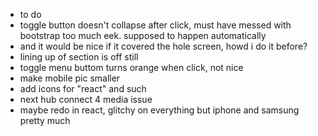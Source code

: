 - to do
- toggle button doesn't collapse after click, must have messed with bootstrap too much eek. supposed to happen automatically
- and it would be nice if it covered the hole screen, howd i do it before?
- lining up of section is off still
- toggle menu buttom turns orange when click, not nice
- make mobile pic smaller
- add icons for "react" and such
- next hub connect 4 media issue
- maybe redo in react, glitchy on everything but iphone and samsung pretty much